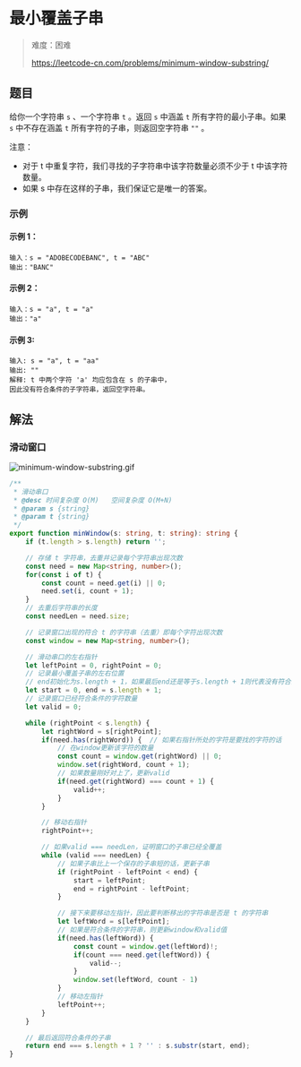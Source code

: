 # 最小覆盖子串

> 难度：困难
>
> https://leetcode-cn.com/problems/minimum-window-substring/

## 题目

给你一个字符串 `s` 、一个字符串 `t` 。返回 `s` 中涵盖 `t` 所有字符的最小子串。如果 `s` 中不存在涵盖 `t` 所有字符的子串，则返回空字符串 `""` 。

注意：

- 对于 t 中重复字符，我们寻找的子字符串中该字符数量必须不少于 t 中该字符数量。
- 如果 s 中存在这样的子串，我们保证它是唯一的答案。

### 示例

#### 示例 1：

```
输入：s = "ADOBECODEBANC", t = "ABC"
输出："BANC"
```

#### 示例 2：

```
输入：s = "a", t = "a"
输出："a"
```

#### 示例 3:

```
输入: s = "a", t = "aa"
输出: ""
解释: t 中两个字符 'a' 均应包含在 s 的子串中，
因此没有符合条件的子字符串，返回空字符串。
```

## 解法
### 滑动窗口
![minimum-window-substring.gif](../../assets/images/problemset/minimum-window-substring.gif)

```typescript
/**
 * 滑动串口
 * @desc 时间复杂度 O(M)   空间复杂度 O(M+N)
 * @param s {string}
 * @param t {string}
 */
export function minWindow(s: string, t: string): string {
    if (t.length > s.length) return '';

    // 存储 t 字符串，去重并记录每个字符串出现次数
    const need = new Map<string, number>();
    for(const i of t) {
        const count = need.get(i) || 0;
        need.set(i, count + 1);
    }
    // 去重后字符串的长度
    const needLen = need.size;

    // 记录窗口出现的符合 t 的字符串（去重）即每个字符出现次数
    const window = new Map<string, number>();

    // 滑动串口的左右指针
    let leftPoint = 0, rightPoint = 0;
    // 记录最小覆盖子串的左右位置
    // end初始化为s.length + 1，如果最后end还是等于s.length + 1则代表没有符合的子串
    let start = 0, end = s.length + 1;
    // 记录窗口已经符合条件的字符数量
    let valid = 0;

    while (rightPoint < s.length) {
        let rightWord = s[rightPoint];
        if(need.has(rightWord)) {  // 如果右指针所处的字符是要找的字符的话
            // 在window更新该字符的数量
            const count = window.get(rightWord) || 0;
            window.set(rightWord, count + 1);
            // 如果数量刚好对上了，更新valid
            if(need.get(rightWord) === count + 1) {
                valid++;
            }
        }

        // 移动右指针
        rightPoint++;

        // 如果valid === needLen，证明窗口的子串已经全覆盖
        while (valid === needLen) {
            // 如果子串比上一个保存的子串短的话，更新子串
            if (rightPoint - leftPoint < end) {
                start = leftPoint;
                end = rightPoint - leftPoint;
            }

            // 接下来要移动左指针，因此要判断移出的字符串是否是 t 的字符串
            let leftWord = s[leftPoint];
            // 如果是符合条件的字符串，则更新window和valid值
            if(need.has(leftWord)) {
                const count = window.get(leftWord)!;
                if(count === need.get(leftWord)) {
                    valid--;
                }
                window.set(leftWord, count - 1)
            }
            // 移动左指针
            leftPoint++;
        }
    }

    // 最后返回符合条件的子串
    return end === s.length + 1 ? '' : s.substr(start, end);
}
```